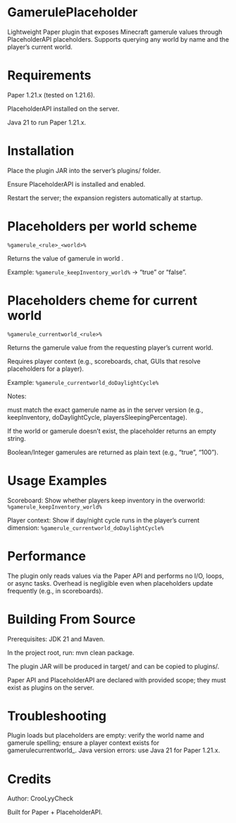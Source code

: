 # GamerulePlaceholder
Lightweight Paper plugin that exposes Minecraft gamerule values through PlaceholderAPI placeholders. Supports querying any world by name and the player’s current world.

# Requirements
Paper 1.21.x (tested on 1.21.6).

PlaceholderAPI installed on the server.

Java 21 to run Paper 1.21.x.

# Installation
Place the plugin JAR into the server’s plugins/ folder.

Ensure PlaceholderAPI is installed and enabled.

Restart the server; the expansion registers automatically at startup.

# Placeholders per world scheme
```%gamerule_<rule>_<world>%```

Returns the value of gamerule <rule> in world <world>.

Example: ```%gamerule_keepInventory_world%``` → “true” or “false”.


# Placeholders cheme for current world
```%gamerule_currentworld_<rule>%```

Returns the gamerule value from the requesting player’s current world.

Requires player context (e.g., scoreboards, chat, GUIs that resolve placeholders for a player).

Example: ```%gamerule_currentworld_doDaylightCycle%```

Notes:

<rule> must match the exact gamerule name as in the server version (e.g., keepInventory, doDaylightCycle, playersSleepingPercentage).

If the world or gamerule doesn’t exist, the placeholder returns an empty string.

Boolean/Integer gamerules are returned as plain text (e.g., “true”, “100”).

# Usage Examples
Scoreboard: Show whether players keep inventory in the overworld: ```%gamerule_keepInventory_world%```

Player context: Show if day/night cycle runs in the player’s current dimension: ```%gamerule_currentworld_doDaylightCycle%```

# Performance
The plugin only reads values via the Paper API and performs no I/O, loops, or async tasks. Overhead is negligible even when placeholders update frequently (e.g., in scoreboards).

# Building From Source
Prerequisites: JDK 21 and Maven.

In the project root, run: mvn clean package.

The plugin JAR will be produced in target/ and can be copied to plugins/.

Paper API and PlaceholderAPI are declared with provided scope; they must exist as plugins on the server.

# Troubleshooting
Plugin loads but placeholders are empty: verify the world name and gamerule spelling; ensure a player context exists for gamerulecurrentworld_.
Java version errors: use Java 21 for Paper 1.21.x.

# Credits
Author: CrooLyyCheck

Built for Paper + PlaceholderAPI.
